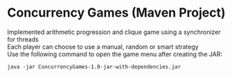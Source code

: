 # Concurrency Games (Maven Project)
Implemented arithmetic progression and clique game using a synchronizer for threads  
Each player can choose to use a manual, random or smart strategy  
Use the following command to open the game menu after creating the JAR:  
```
java -jar ConcurrencyGames-1.0-jar-with-dependencies.jar
```
